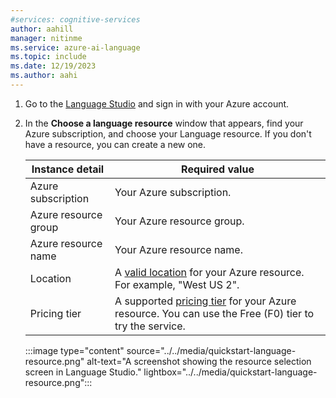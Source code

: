 ```yaml
---
#services: cognitive-services
author: aahill
manager: nitinme
ms.service: azure-ai-language
ms.topic: include
ms.date: 12/19/2023
ms.author: aahi
---
```




1. Go to the [Language Studio](https://aka.ms/languageStudio) and sign in with your Azure account. 

2. In the **Choose a language resource** window that appears, find your Azure subscription, and choose your Language resource. If you don't have a resource, you can create a new one.

    |Instance detail  |Required value  |
    |---------|---------|
    |Azure subscription | Your Azure subscription.           |
    |Azure resource group | Your Azure resource group. |
    |Azure resource name |  Your Azure resource name.        |
    |Location | A [valid location](../../service-limits.md#regional-availability) for your Azure resource. For example, "West US 2".       |
    |Pricing tier     | A supported [pricing tier](../../service-limits.md#language-resource-limits) for your Azure resource. You can use the Free (F0) tier to try the service.       |
    
    :::image type="content" source="../../media/quickstart-language-resource.png" alt-text="A screenshot showing the resource selection screen in Language Studio." lightbox="../../media/quickstart-language-resource.png":::
